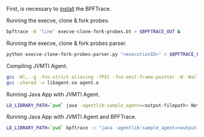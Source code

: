 First, is necessary to [install](https://github.com/iovisor/bpftrace/blob/master/INSTALL.md) the BPFTrace.

Running the execve, clone & fork probes.
```sh
bpftrace -B 'line' execve-clone-fork-probes.bt > $BPFTRACE_OUT &
```

Running the execve, clone & fork probes parser.
```sh
python execve-clone-fork-probes-parser.py "<executionID>" < $BPFTRACE_OUT
```

Compiling JVMTI Agent.
``` sh
gcc -Wl, -g -fno-strict-aliasing -fPIC -fno-omit-frame-pointer -W -Wall  -Wno-unused -Wno-parentheses -I "$JVM_LIBRARY/include/" -I "$JVM_LIBRARY/include/linux" -c -o agent.o agent.c
gcc -shared -o libagent.so agent.o
```

Running Java App with JVMTI Agent.
``` sh
LD_LIBRARY_PATH=`pwd` java -agentlib:sample_agent=<output-filepath> Nothing
```

Running Java App with JVMTI Agent and BPFTrace.
``` sh
LD_LIBRARY_PATH=`pwd` bpftrace -c "java -agentlib:sample_agent=<output-filepath> Nothing" execve-clone-tracer.bt
```